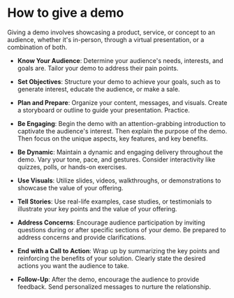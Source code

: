 # How to give a demo

Giving a demo involves showcasing a product, service, or concept to an audience, whether it's in-person, through a virtual presentation, or a combination of both.

* **Know Your Audience**: Determine your audience's needs, interests, and goals are. Tailor your demo to address their pain points.

* **Set Objectives**: Structure your demo to achieve your goals, such as to generate interest, educate the audience, or make a sale.

* **Plan and Prepare**: Organize your content, messages, and visuals. Create a storyboard or outline to guide your presentation. Practice.

* **Be Engaging**: Begin the demo with an attention-grabbing introduction to captivate the audience's interest. Then explain the purpose of the demo. Then focus on the unique aspects, key features, and key benefits.

* **Be Dynamic**: Maintain a dynamic and engaging delivery throughout the demo. Vary your tone, pace, and gestures. Consider interactivity like quizzes, polls, or hands-on exercises.

* **Use Visuals**: Utilize slides, videos, walkthroughs, or demonstrations to showcase the value of your offering.

* **Tell Stories**: Use real-life examples, case studies, or testimonials to illustrate your key points and the value of your offering.

* **Address Concerns**: Encourage audience participation by inviting questions during or after specific sections of your demo. Be prepared to address concerns and provide clarifications.

* **End with a Call to Action**: Wrap up by summarizing the key points and reinforcing the benefits of your solution. Clearly state the desired actions you want the audience to take.

* **Follow-Up**: After the demo, encourage the audience to provide feedback. Send personalized messages to nurture the relationship.
